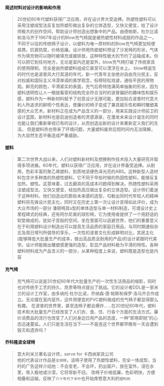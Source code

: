 
#### 简述材料对设计的影响和作用
> 20世纪60年代塑料获得广泛应用，并在设计界大受追捧。热塑性塑料可以采用注塑成型法反复加热塑形做出复杂的立体造型，又快又便宜，给了设计师极大的创作空间，帮助设计师创造出想象中的产品。由德帕斯，杜尔比诺和洛马齐于1967年设计的Blow充气椅就是被热塑性材料成就的作品之一，不同于以往的传统椅子设计，以塑料为唯一原材料的Blow充气椅更加轻便易携，抗衰防腐，价格低廉。设计师用热塑塑料预设了沙发椅的形状，气体作为填充物可以随时被填充或被排放，这种特性极大的节约了运输成本。你可以把它到任何地方，无论是室内还是室外，blow充气椅打破了传统家具的使用限制，完全是由热塑塑料组成它甚至可以漂浮在水上。
> blow椅诞生的时代也是波普风大行其道的年代，新一代青年主张绝对自由充分民主，反对权威和国际主义冷漠单调的美学观念，标榜轻松戏谑，通俗平民的用物观。鲜亮的颜色，平滑紧实的表面，充气后奇特饱满简单抽象的形状，因为塑料透明性让人一眼就看穿的结构完全符合当时的波普偏好的趣味性和娱乐感，塑料作为一种新材料赋予了创意设计无限可能，更加贴合波普时代意大利人所追求的鲜明个性表达，使廉价的椅子变成了兼具娱乐性和瞬时雕塑美感的大众艺术。新材料正在成为产品含义的一部分，用来实践设计师前卫的设计蓝图，新材料也是启迪创造者的灵感源泉，在激发未来设计诞生的同时也能让我们重新审视已有的设计，从而创造出新的设计来重新定义我们的生活。
> 但是塑料热也带来了环境问题，大量塑料废弃后短时间内无法降解，为大自然生态平衡造成严重威胁。


#### 塑料
> 第二次世界大战以来，人们对塑料新材料及想换制作技术投入大量研究并取得多项进展。60年代，塑料以获得广泛应用，并在设计界备受追捧。从耐用，色彩丰富的聚乙烯塑料，到质地坚硬色泽光亮的ABS。这种新型人造材料包含许多种类的热塑性塑料，它不同于早些时候的热固性塑料，能够反复加热，塑性。这意味着，过去磨具的高成本问题得到解决。热随性塑料采用注塑成型法，又快又便宜，经加热高压做出复杂的立体造型。设计师们着迷于这种材料，他们创造出的那些未来感的造型，勾勒出同时代年轻人的精神
> 塑料将先锋设计民主化，同时又在历史上第一次让设计变得如此评价，成为大众市场的一部分
> 潘顿椅其s型的单体造型与单一材料制造，可谓设计史上里程碑式的经典，还有阿尔尼奥的球形椅，它为使用者提供了一个用舒适的软垫做成的，犹如子宫般的空间，坐在里面可以逃避世界，他们的重要意义在于利用塑料设计制造出可以提高生活品质的家庭日用品，与同时期通俗杂志及周日增刊所倡导的享乐，一次性的波普文化形成鲜明对比，其民主化(能够降低大批量生产的成本，做出高品质且耐用的产品)的设计紧跟时代美学。设计师能做出雕塑感更强的造型，彰显产品材料极为平滑的特性。各种塑料材料成为产品含义的一部分，从某种程度上来说，塑料既是造型也是内容

#### 充气椅
> 充气椅可以说是20世纪60年代大批量生产的一次性生活用品的缩影，同时也对传统手工艺的持久、昂贵等特点提出了挑战。它的设计者DDL是一家米兰的设计工作室，由多纳托·杜尔比诺，乔纳森·德·帕斯和保罗·洛马齐合作成立。无论摆在室内室外，这件用便宜的PVC塑料做成的充气椅子都显得那么有趣。
> 在波普的世界里，甚至连椅子都会爆炸……在20世纪60年代，塑料技术和大批量生产已经改变了人们衣、食、住、行各个方面的生活方式。廉价消费品的流行也改变了人们对身边日用产品的态度，一种“即用即抛”的心态迅速蔓延。人们只是生活在当下——不是连这个世界都早晚有一天会遭到毁灭和遗弃吗？

#### 乔科隆波全球椅
> 意大利米兰著名设计师，serve for 卡西纳家具公司   
> 他的代表设计作品是`全球椅`，该椅子使用了热塑性塑料，完全一体成型，当时的广告这样介绍他：不会变老，不会坏，扔出窗户，放在室外，浸在水里，带入极地或沙漠，它将常新不旧。
> 改椅子价格低廉，色彩明快，方便相叠和运输，反映了`六十年代下半叶`也开始席卷意大利的`塑料热`
